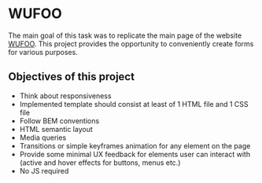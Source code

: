 # WUFOO

The main goal of this task was to replicate the main page of the website [WUFOO](https://www.wufoo.com/).
This project provides the opportunity to conveniently create forms for various purposes.

## Objectives of this project

* Think about responsiveness
* Implemented template should consist at least of 1 HTML file and 1 CSS file
* Follow BEM conventions
* HTML semantic layout
* Media queries
* Transitions or simple keyframes animation for any element on the page
* Provide some minimal UX feedback for elements user can interact with (active and hover effects for buttons, menus etc.)
* No JS required